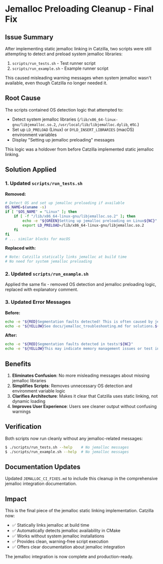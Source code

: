 # Jemalloc Preloading Cleanup - Final Fix

## Issue Summary

After implementing static jemalloc linking in Catzilla, two scripts were still attempting to detect and preload system jemalloc libraries:

1. `scripts/run_tests.sh` - Test runner script
2. `scripts/run_example.sh` - Example runner script

This caused misleading warning messages when system jemalloc wasn't available, even though Catzilla no longer needed it.

## Root Cause

The scripts contained OS detection logic that attempted to:
- Detect system jemalloc libraries (`/lib/x86_64-linux-gnu/libjemalloc.so.2`, `/usr/local/lib/libjemalloc.dylib`, etc.)
- Set up `LD_PRELOAD` (Linux) or `DYLD_INSERT_LIBRARIES` (macOS) environment variables
- Display "Setting up jemalloc preloading" messages

This logic was a holdover from before Catzilla implemented static jemalloc linking.

## Solution Applied

### 1. Updated `scripts/run_tests.sh`

**Removed:**
```bash
# Detect OS and set up jemalloc preloading if available
OS_NAME=$(uname -s)
if [ "$OS_NAME" = "Linux" ]; then
    if [ -f "/lib/x86_64-linux-gnu/libjemalloc.so.2" ]; then
        echo -e "${GREEN}Setting up jemalloc preloading on Linux${NC}"
        export LD_PRELOAD=/lib/x86_64-linux-gnu/libjemalloc.so.2
    fi
fi
# ... similar blocks for macOS
```

**Replaced with:**
```bash
# Note: Catzilla statically links jemalloc at build time
# No need for system jemalloc preloading
```

### 2. Updated `scripts/run_example.sh`

Applied the same fix - removed OS detection and jemalloc preloading logic, replaced with explanatory comment.

### 3. Updated Error Messages

**Before:**
```bash
echo -e "${RED}Segmentation faults detected! This is often caused by jemalloc TLS issues.${NC}"
echo -e "${YELLOW}See docs/jemalloc_troubleshooting.md for solutions.${NC}"
```

**After:**
```bash
echo -e "${RED}Segmentation faults detected in tests!${NC}"
echo -e "${YELLOW}This may indicate memory management issues or test instability.${NC}"
```

## Benefits

1. **Eliminates Confusion**: No more misleading messages about missing jemalloc libraries
2. **Simplifies Scripts**: Removes unnecessary OS detection and environment variable logic
3. **Clarifies Architecture**: Makes it clear that Catzilla uses static linking, not dynamic loading
4. **Improves User Experience**: Users see cleaner output without confusing warnings

## Verification

Both scripts now run cleanly without any jemalloc-related messages:

```bash
$ ./scripts/run_tests.sh --help    # No jemalloc messages
$ ./scripts/run_example.sh --help  # No jemalloc messages
```

## Documentation Updates

Updated `JEMALLOC_CI_FIXES.md` to include this cleanup in the comprehensive jemalloc integration documentation.

## Impact

This is the final piece of the jemalloc static linking implementation. Catzilla now:
- ✅ Statically links jemalloc at build time
- ✅ Automatically detects jemalloc availability in CMake
- ✅ Works without system jemalloc installations
- ✅ Provides clean, warning-free script execution
- ✅ Offers clear documentation about jemalloc integration

The jemalloc integration is now complete and production-ready.
